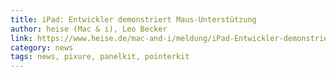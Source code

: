 ```yaml
---
title: iPad: Entwickler demonstriert Maus-Unterstützung
author: heise (Mac & i), Leo Becker
link: https://www.heise.de/mac-and-i/meldung/iPad-Entwickler-demonstriert-Maus-Unterstuetzung-3721627.html
category: news
tags: news, pixure, panelkit, pointerkit
---
```

